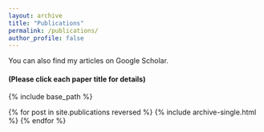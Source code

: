 ```yaml
---
layout: archive
title: "Publications"
permalink: /publications/
author_profile: false
---
```

<!-- Google tag (gtag.js) -->
<script async src="https://www.googletagmanager.com/gtag/js?id=G-N13ZXFY26T"></script>
<script>
  window.dataLayer = window.dataLayer || [];
  function gtag(){dataLayer.push(arguments);}
  gtag('js', new Date());

  gtag('config', 'G-N13ZXFY26T');
</script>
<link rel="stylesheet" href="https://cdnjs.cloudflare.com/ajax/libs/font-awesome/6.2.0/css/all.min.css" integrity="sha512-xh6O/CkQoPOWDdYTDqeRdPCVd1SpvCA9XXcUnZS2FmJNp1coAFzvtCN9BmamE+4aHK8yyUHUSCcJHgXloTyT2A==" crossorigin="anonymous" referrerpolicy="no-referrer" />
You can also find my articles on <a href="{{author.googlescholar}}" style="text-decoration: none;" href="https://scholar.google.com/citations?user=_IiJTasAAAAJ&hl=en" target="_blank"><i class="fas fa-fw fa-graduation-cap"></i> Google Scholar</a>.
<h4>(Please click each paper title for details)</h4>
<!-- {% if author.googlescholar %} -->
<!-- You can also find my articles on <u><a href="{{author.googlescholar}}" target="_blank">my Google Scholar profile</a>.</u> -->
<!-- {% endif %} -->

{% include base_path %}

{% for post in site.publications reversed %}
  {% include archive-single.html %}
{% endfor %}
